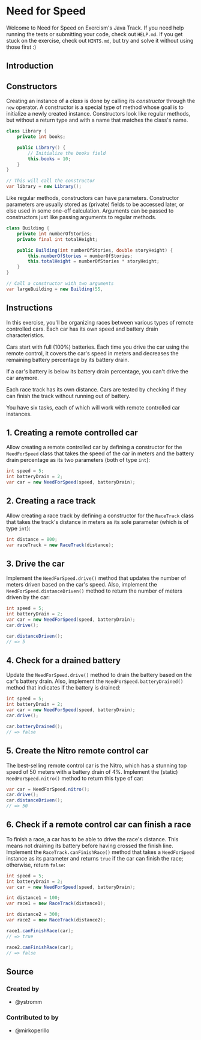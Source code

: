 # Need for Speed

Welcome to Need for Speed on Exercism's Java Track.
If you need help running the tests or submitting your code, check out `HELP.md`.
If you get stuck on the exercise, check out `HINTS.md`, but try and solve it without using those
first :)

## Introduction

## Constructors

Creating an instance of a _class_ is done by calling its _constructor_ through the `new` operator.
A constructor is a special type of method whose goal is to initialize a newly created instance.
Constructors look like regular methods, but without a return type and with a name that matches the
class's name.

```java
class Library {
    private int books;

    public Library() {
        // Initialize the books field
        this.books = 10;
    }
}

// This will call the constructor
var library = new Library();
```

Like regular methods, constructors can have parameters.
Constructor parameters are usually stored as (private) fields to be accessed later, or else used in
some one-off calculation.
Arguments can be passed to constructors just like passing arguments to regular methods.

```java
class Building {
    private int numberOfStories;
    private final int totalHeight;

    public Building(int numberOfStories, double storyHeight) {
        this.numberOfStories = numberOfStories;
        this.totalHeight = numberOfStories * storyHeight;
    }
}

// Call a constructor with two arguments
var largeBuilding = new Building(55, 
```

## Instructions

In this exercise, you'll be organizing races between various types of remote controlled cars. Each
car has its own speed and battery drain characteristics.

Cars start with full (100%) batteries. Each time you drive the car using the remote control, it
covers the car's speed in meters and decreases the remaining battery percentage by its battery
drain.

If a car's battery is below its battery drain percentage, you can't drive the car anymore.

Each race track has its own distance. Cars are tested by checking if they can finish the track
without running out of battery.

You have six tasks, each of which will work with remote controlled car instances.

## 1. Creating a remote controlled car

Allow creating a remote controlled car by defining a constructor for the `NeedForSpeed` class that
takes the speed of the car in meters and the battery drain percentage as its two parameters (both of
type `int`):

```java
int speed = 5;
int batteryDrain = 2;
var car = new NeedForSpeed(speed, batteryDrain);
```

## 2. Creating a race track

Allow creating a race track by defining a constructor for the `RaceTrack` class that takes the
track's distance in meters as its sole parameter (which is of type `int`):

```java
int distance = 800;
var raceTrack = new RaceTrack(distance);
```

## 3. Drive the car

Implement the `NeedForSpeed.drive()` method that updates the number of meters driven based on the
car's speed. Also, implement the `NeedForSpeed.distanceDriven()` method to return the number of
meters driven by the car:

```java
int speed = 5;
int batteryDrain = 2;
var car = new NeedForSpeed(speed, batteryDrain);
car.drive();

car.distanceDriven();
// => 5
```

## 4. Check for a drained battery

Update the `NeedForSpeed.drive()` method to drain the battery based on the car's battery drain.
Also, implement the `NeedForSpeed.batteryDrained()` method that indicates if the battery is drained:

```java
int speed = 5;
int batteryDrain = 2;
var car = new NeedForSpeed(speed, batteryDrain);
car.drive();

car.batteryDrained();
// => false
```

## 5. Create the Nitro remote control car

The best-selling remote control car is the Nitro, which has a stunning top speed of 50 meters with a
battery drain of 4%. Implement the (static) `NeedForSpeed.nitro()` method to return this type of
car:

```java
var car = NeedForSpeed.nitro();
car.drive();
car.distanceDriven();
// => 50
```

## 6. Check if a remote control car can finish a race

To finish a race, a car has to be able to drive the race's distance. This means not draining its
battery before having crossed the finish line. Implement the `RaceTrack.canFinishRace()` method that
takes a `NeedForSpeed` instance as its parameter and returns `true` if the car can finish the race;
otherwise, return `false`:

```java
int speed = 5;
int batteryDrain = 2;
var car = new NeedForSpeed(speed, batteryDrain);

int distance1 = 100;
var race1 = new RaceTrack(distance1);

int distance2 = 300;
var race2 = new RaceTrack(distance2);

race1.canFinishRace(car);
// => true

race2.canFinishRace(car);
// => false
```

## Source

### Created by

- @ystromm

### Contributed to by

- @mirkoperillo
